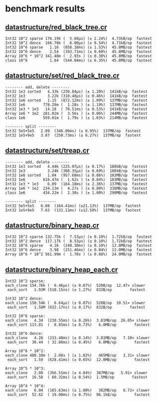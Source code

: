 # benchmark results

## [datastructure/red_black_tree.cr](https://github.com/yuruhi/crystal_lib/blob/master/benchmarks/datastructure/red_black_tree.cr)

```
Int32 10^2 sparse 176.19k (  5.68µs) (± 2.24%)  4.73kB/op  fastest
Int32 10^2 dence  166.78k (  6.00µs) (± 0.54%)  4.73kB/op  fastest
Int32 10^6 sparse   1.16  (858.38ms) (± 1.53%)  45.8MB/op  fastest
Int32 10^6 dence    2.54  (393.71ms) (± 0.60%)  45.8MB/op  fastest
Array 10^6 * 10^2 341.48m (  2.93s ) (± 0.30%)  45.8MB/op  fastest
class 10^6          1.84  (544.04ms) (± 6.35%)  45.8MB/op  fastest
```

## [datastructure/set/red_black_tree.cr](https://github.com/yuruhi/crystal_lib/blob/master/benchmarks/datastructure/set/red_black_tree.cr)

```
-------- add, delete --------
Int32 1e3 sorted   4.33k (230.84µs) (± 1.20%)  141kB/op  fastest
Int32 1e3          3.22k (310.48µs) (± 0.46%)  141kB/op  fastest
Int32 1e6 sorted   1.15  (872.12ms) (± 1.09%)  137MB/op  fastest
Int32 1e6        778.28m (  1.28s ) (± 1.19%)  137MB/op  fastest
Int32 1e3 * 1e3   14.18  ( 70.51ms) (± 0.53%)  141kB/op  fastest
Array 1e6 * 1e2  281.02m (  3.56s ) (± 0.06%)  244MB/op  fastest
class 1e6        559.01m (  1.79s ) (± 1.63%)  214MB/op  fastest

-------- split --------
Int32 5e5+5e5   2.89  (346.06ms) (± 0.95%)  137MB/op  fastest
Int32 1e5+9e5   3.87  (258.73ms) (± 6.27%)  137MB/op  fastest
```

## [datastructure/set/treap.cr](https://github.com/yuruhi/crystal_lib/blob/master/benchmarks/datastructure/set/treap.cr)

```
-------- add, delete --------
Int32 1e3 sorted   4.44k (225.07µs) (± 0.17%)  188kB/op  fastest
Int32 1e3          3.24k (308.35µs) (± 0.69%)  188kB/op  fastest
Int32 1e6 sorted   1.04  (957.68ms) (± 0.86%)  183MB/op  fastest
Int32 1e6        616.47m (  1.62s ) (± 0.84%)  183MB/op  fastest
Int32 1e3 * 1e3    6.09  (164.18ms) (± 2.36%)  137MB/op  fastest
Array 1e6 * 1e2  234.13m (  4.27s ) (± 0.80%)  336MB/op  fastest
class 1e6        434.22m (  2.30s ) (± 1.00%)  290MB/op  fastest

-------- split --------
Int32 5e5+5e5   6.08  (164.41ms) (±21.13%)  137MB/op  fastest
Int32 1e5+9e5   7.63  (131.11ms) (±12.50%)  137MB/op  fastest
```

## [datastructure/binary_heap.cr](https://github.com/yuruhi/crystal_lib/blob/master/benchmarks/datastructure/binary_heap.cr)

```
Int32 10^2 sparse 132.75k (  7.53µs) (± 0.10%)  1.72kB/op  fastest
Int32 10^2 dence  117.17k (  8.53µs) (± 0.10%)  1.72kB/op  fastest
Int32 10^6 sparse   4.16  (240.30ms) (± 0.10%)  12.0MB/op  fastest
Int32 10^6 dence    3.98  (251.46ms) (± 0.04%)  12.0MB/op  fastest
Array 10^6 * 10^2 561.99m (  1.78s ) (± 0.88%)  24.0MB/op  fastest
```

## [datastructure/binary_heap_each.cr](https://github.com/yuruhi/crystal_lib/blob/master/benchmarks/datastructure/binary_heap_each.cr)

```
Int32 10^2 sparse: 
each_clone 154.76k (  6.46µs) (± 0.07%)  528B/op  12.47× slower
 each_sort   1.93M (518.15ns) (± 1.27%)  832B/op        fastest

Int32 10^2 dence: 
each_clone 150.54k (  6.64µs) (± 0.07%)  528B/op  10.51× slower
 each_sort   1.58M (632.17ns) (± 0.17%)  832B/op        fastest

Int32 10^6 sparse: 
each_clone   4.34  (230.55ms) (± 0.26%)  3.81MB/op  26.05× slower
 each_sort 113.01  (  8.85ms) (± 0.73%)   6.0MB/op        fastest

Int32 10^6 dence: 
each_clone   4.28  (233.40ms) (± 0.14%)  3.81MB/op   7.10× slower
 each_sort  30.44  ( 32.86ms) (± 0.45%)   6.0MB/op        fastest

Array 10^6 * 10^2: 
each_clone 480.10m (  2.08s ) (± 1.02%)   465MB/op   3.31× slower
 each_sort   1.59  (628.41ms) (± 0.65%)  12.0MB/op        fastest

Array 10^5 * 10^3: 
each_clone   2.80  (356.51ms) (± 4.04%)  387MB/op   5.91× slower
 each_sort  16.58  ( 60.32ms) (± 0.54%)  1.5MB/op        fastest

Array 10^4 * 10^4: 
each_clone   6.04  (165.63ms) (± 1.00%)   382MB/op   8.72× slower
 each_sort  52.62  ( 19.00ms) (± 0.75%)  96.1kB/op        fastest
```

